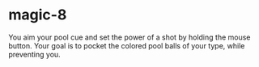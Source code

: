 # magic-8
You aim your pool cue and set the power of a shot by holding the mouse button. Your goal is to pocket the colored pool balls of your type, while preventing you.
